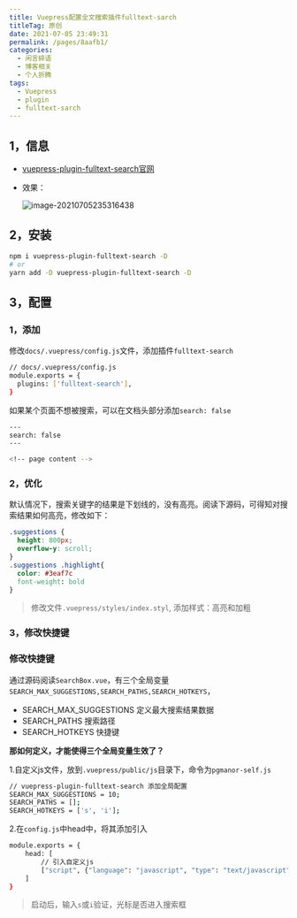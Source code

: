 ```yaml
---
title: Vuepress配置全文搜索插件fulltext-sarch
titleTag: 原创
date: 2021-07-05 23:49:31
permalink: /pages/8aafb1/
categories:
  - 闲言碎语
  - 博客相关
  - 个人折腾
tags:
  - Vuepress
  - plugin
  - fulltext-sarch
---
```


## 1，信息

- [vuepress-plugin-fulltext-search官网](https://github.com/leo-buneev/vuepress-plugin-fulltext-search)

- 效果：

  ![image-20210705235316438](http://t.eryajf.net/imgs/2021/09/a2ff83b9c8819036.jpg)

## 2，安装

```sh
npm i vuepress-plugin-fulltext-search -D
# or
yarn add -D vuepress-plugin-fulltext-search -D
```

## 3，配置

### 1，添加

修改`docs/.vuepress/config.js`文件，添加插件`fulltext-search`

```sh
// docs/.vuepress/config.js
module.exports = {
  plugins: ['fulltext-search'],
}
```

如果某个页面不想被搜索，可以在文档头部分添加`search: false`

```sh
---
search: false
---

<!-- page content -->
```

### 2，优化

默认情况下，搜索关键字的结果是下划线的，没有高亮。阅读下源码，可得知对搜索结果如何高亮，修改如下：

```css
.suggestions {
  height: 800px;
  overflow-y: scroll;
}
.suggestions .highlight{
  color: #3eaf7c
  font-weight: bold
}
```

> 修改文件`.vuepress/styles/index.styl`, 添加样式：高亮和加粗

### 3，修改快捷键

### 修改快捷键

通过源码阅读`SearchBox.vue`，有三个全局变量`SEARCH_MAX_SUGGESTIONS,SEARCH_PATHS,SEARCH_HOTKEYS`，

- SEARCH_MAX_SUGGESTIONS 定义最大搜索结果数据
- SEARCH_PATHS 搜索路径
- SEARCH_HOTKEYS 快捷键

**那如何定义，才能使得三个全局变量生效了？**

1.自定义js文件，放到`.vuepress/public/js`目录下，命令为`pgmanor-self.js`

```sh
// vuepress-plugin-fulltext-search 添加全局配置
SEARCH_MAX_SUGGESTIONS = 10;
SEARCH_PATHS = [];
SEARCH_HOTKEYS = ['s', 'i'];
```

2.在`config.js`中head中，将其添加引入

```sh
module.exports = {
    head: [
        // 引入自定义js
        ["script", {"language": "javascript", "type": "text/javascript", "src": "/js/pgmanor-self.js"}]
    ]
}
```

> 启动后，输入`s`或`i`验证，光标是否进入搜索框